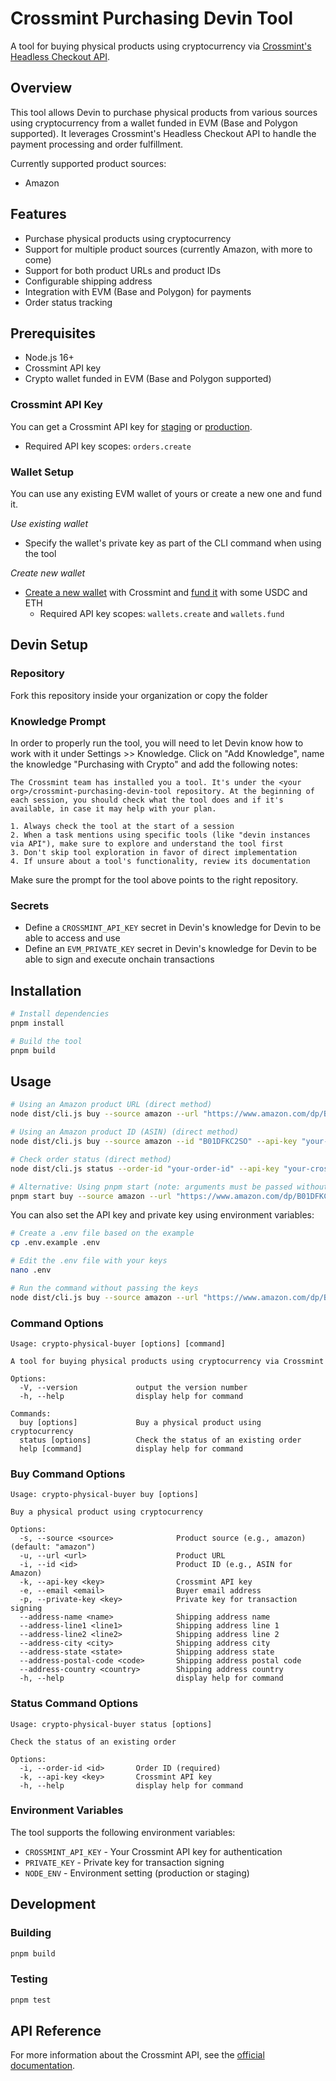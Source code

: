 # Crossmint Purchasing Devin Tool

A tool for buying physical products using cryptocurrency via [Crossmint's Headless Checkout API](https://docs.crossmint.com/nft-checkout/headless/guides/physical-good-purchases).

## Overview

This tool allows Devin to purchase physical products from various sources using cryptocurrency from a wallet funded in EVM (Base and Polygon supported). It leverages Crossmint's Headless Checkout API to handle the payment processing and order fulfillment.

Currently supported product sources:
- Amazon

## Features

- Purchase physical products using cryptocurrency
- Support for multiple product sources (currently Amazon, with more to come)
- Support for both product URLs and product IDs
- Configurable shipping address
- Integration with EVM (Base and Polygon) for payments
- Order status tracking

## Prerequisites

- Node.js 16+
- Crossmint API key 
- Crypto wallet funded in EVM (Base and Polygon supported)

### Crossmint API Key

You can get a Crossmint API key for [staging](https://staging.crossmint.com/console/overview) or [production](https://www.crossmint.com/console/overview).

- Required API key scopes: `orders.create` 

### Wallet Setup

You can use any existing EVM wallet of yours or create a new one and fund it. 

*Use existing wallet*
- Specify the wallet's private key as part of the CLI command when using the tool 

*Create new wallet*
- [Create a new wallet](https://docs.crossmint.com/api-reference/wallets/create-wallet) with Crossmint and [fund it](https://docs.crossmint.com/api-reference/wallets/fund-wallet) with some USDC and ETH
  - Required API key scopes: `wallets.create` and `wallets.fund`

## Devin Setup

### Repository 

Fork this repository inside your organization or copy the folder

### Knowledge Prompt
In order to properly run the tool, you will need to let Devin know how to work with it under Settings >> Knowledge. Click on "Add Knowledge", name the knowledge "Purchasing with Crypto" and add the following notes: 

```
The Crossmint team has installed you a tool. It's under the <your org>/crossmint-purchasing-devin-tool repository. At the beginning of each session, you should check what the tool does and if it's available, in case it may help with your plan. 

1. Always check the tool at the start of a session
2. When a task mentions using specific tools (like "devin instances via API"), make sure to explore and understand the tool first
3. Don't skip tool exploration in favor of direct implementation
4. If unsure about a tool's functionality, review its documentation
```

Make sure the prompt for the tool above points to the right repository.

### Secrets

- Define a `CROSSMINT_API_KEY` secret in Devin's knowledge for Devin to be able to access and use
- Define an `EVM_PRIVATE_KEY` secret in Devin's knowledge for Devin to be able to sign and execute onchain transactions


## Installation

```bash
# Install dependencies
pnpm install

# Build the tool
pnpm build
```

## Usage

```bash
# Using an Amazon product URL (direct method)
node dist/cli.js buy --source amazon --url "https://www.amazon.com/dp/B01DFKC2SO" --api-key "your-crossmint-api-key" --private-key "your-private-key"

# Using an Amazon product ID (ASIN) (direct method)
node dist/cli.js buy --source amazon --id "B01DFKC2SO" --api-key "your-crossmint-api-key" --private-key "your-private-key"

# Check order status (direct method)
node dist/cli.js status --order-id "your-order-id" --api-key "your-crossmint-api-key"

# Alternative: Using pnpm start (note: arguments must be passed without spaces in the command)
pnpm start buy --source amazon --url "https://www.amazon.com/dp/B01DFKC2SO" --api-key "your-crossmint-api-key" --private-key "your-private-key"
```

You can also set the API key and private key using environment variables:

```bash
# Create a .env file based on the example
cp .env.example .env

# Edit the .env file with your keys
nano .env

# Run the command without passing the keys
node dist/cli.js buy --source amazon --url "https://www.amazon.com/dp/B01DFKC2SO"
```

### Command Options

```
Usage: crypto-physical-buyer [options] [command]

A tool for buying physical products using cryptocurrency via Crossmint

Options:
  -V, --version             output the version number
  -h, --help                display help for command

Commands:
  buy [options]             Buy a physical product using cryptocurrency
  status [options]          Check the status of an existing order
  help [command]            display help for command
```

### Buy Command Options

```
Usage: crypto-physical-buyer buy [options]

Buy a physical product using cryptocurrency

Options:
  -s, --source <source>              Product source (e.g., amazon) (default: "amazon")
  -u, --url <url>                    Product URL
  -i, --id <id>                      Product ID (e.g., ASIN for Amazon)
  -k, --api-key <key>                Crossmint API key
  -e, --email <email>                Buyer email address
  -p, --private-key <key>            Private key for transaction signing
  --address-name <name>              Shipping address name
  --address-line1 <line1>            Shipping address line 1
  --address-line2 <line2>            Shipping address line 2
  --address-city <city>              Shipping address city
  --address-state <state>            Shipping address state
  --address-postal-code <code>       Shipping address postal code
  --address-country <country>        Shipping address country
  -h, --help                         display help for command
```

### Status Command Options

```
Usage: crypto-physical-buyer status [options]

Check the status of an existing order

Options:
  -i, --order-id <id>       Order ID (required)
  -k, --api-key <key>       Crossmint API key
  -h, --help                display help for command
```

### Environment Variables

The tool supports the following environment variables:
- `CROSSMINT_API_KEY` - Your Crossmint API key for authentication
- `PRIVATE_KEY` - Private key for transaction signing
- `NODE_ENV` - Environment setting (production or staging)

## Development

### Building
```bash
pnpm build
```

### Testing
```bash
pnpm test
```

## API Reference

For more information about the Crossmint API, see the [official documentation](https://docs.crossmint.com/nft-checkout/headless/guides/physical-good-purchases).
